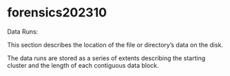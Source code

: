 # forensics202310

Data Runs: 

This section describes the location of the file or directory’s data on the disk. 

The data runs are stored as a series of extents describing the starting cluster and the length of each contiguous data block.
